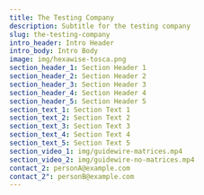```yaml
---
title: The Testing Company
description: Subtitle for the testing company
slug: the-testing-company
intro_header: Intro Header
intro_body: Intro Body
image: img/hexawise-tosca.png
section_header_1: Section Header 1
section_header_2: Section Header 2
section_header_3: Section Header 3
section_header_4: Section Header 4
section_header_5: Section Header 5
section_text_1: Section Text 1
section_text_2: Section Text 2
section_text_3: Section Text 3
section_text_4: Section Text 4
section_text_5: Section Text 5
section_video_1: img/guidewire-matrices.mp4
section_video_2: img/guidewire-no-matrices.mp4
contact_2: personA@example.com
contact_2": personB@example.com
---
```

